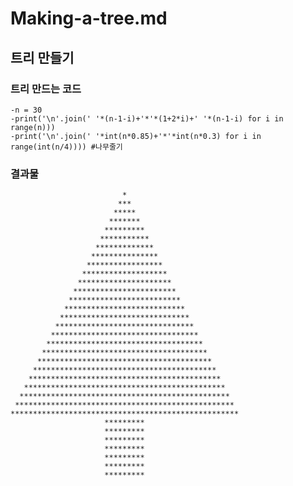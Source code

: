 # Making-a-tree.md

## 트리 만들기

### 트리 만드는 코드
	-n = 30
	-print('\n'.join(' '*(n-1-i)+'*'*(1+2*i)+' '*(n-1-i) for i in range(n)))
	-print('\n'.join(' '*int(n*0.85)+'*'*int(n*0.3) for i in range(int(n/4)))) #나무줄기
	
### 결과물
                             *                             
                            ***                            
                           *****                           
                          *******                          
                         *********                         
                        ***********                        
                       *************                       
                      ***************                      
                     *****************                     
                    *******************                    
                   *********************                   
                  ***********************                  
                 *************************                 
                ***************************                
               *****************************               
              *******************************              
             *********************************             
            ***********************************            
           *************************************           
          ***************************************          
         *****************************************         
        *******************************************        
       *********************************************       
      ***********************************************      
     *************************************************     
    ***************************************************   
                         *********
                         *********
                         *********
                         *********
                         *********
                         *********
                         *********
